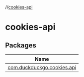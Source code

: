 //[cookies-api](index.md)

# cookies-api

## Packages

| Name |
|---|
| [com.duckduckgo.cookies.api](cookies-api/com.duckduckgo.cookies.api/index.md) |

